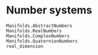 # Number systems

```@docs
Manifolds.AbstractNumbers
Manifolds.RealNumbers
Manifolds.ComplexNumbers
Manifolds.QuaternionNumbers
real_dimension
```
